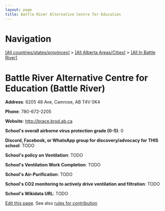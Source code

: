 ```yaml
---
layout: page
title: Battle River Alternative Centre for Education
---
```

# Navigation

[[All countries/states/provinces]](../../..) > [[All Alberta Areas/Cities]](../..) > [[All In Battle River]](..)

# Battle River Alternative Centre for Education (Battle River)

**Address**: 6205 48 Ave, Camrose, AB T4V 0K4

**Phone**: 780-672-2205

**Website**: <http://brace.brsd.ab.ca>

**School's overall airborne virus protection grade (0-5)**: 0

**Discord, Facebook, or WhatsApp group for discovery/advocacy for THIS school**: TODO

**School's policy on Ventilation**: TODO

**School's Ventilation Work Completion**: TODO

**School's Air-Purification**: TODO

**School's CO2 monitoring to actively drive ventilation and filtration**: TODO

**School's Wikidata URL**: TODO


[Edit this page](https://github.com/ventilate-schools/AB/edit/main/./Battle_River/Battle_River_Alternative_Centre_for_Education.md). See also [rules for contribution](../../../contribution-rules/)